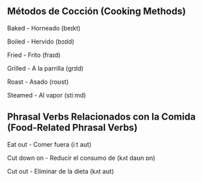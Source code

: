 ## Métodos de Cocción (Cooking Methods)

Baked - Horneado (beɪkt)

Boiled - Hervido (bɔɪld)

Fried - Frito (fraɪd)

Grilled - A la parrilla (ɡrɪld)

Roast - Asado (roʊst)

Steamed - Al vapor (stiːmd)

## Phrasal Verbs Relacionados con la Comida (Food-Related Phrasal Verbs)

Eat out - Comer fuera (iːt aʊt)

Cut down on - Reducir el consumo de (kʌt daʊn ɒn)

Cut out - Eliminar de la dieta (kʌt aʊt)